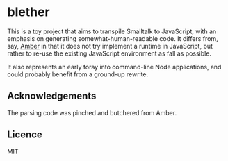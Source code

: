 # blether

This is a toy project that aims to transpile Smalltalk to JavaScript, with an
emphasis on generating somewhat-human-readable code. It differs from, say,
[Amber](http://amber-lang.net/) in that it does not try implement a runtime in
JavaScript, but rather to re-use the existing JavaScript environment as fall as
possible.

It also represents an early foray into command-line Node applications, and could
probably benefit from a ground-up rewrite.

## Acknowledgements

The parsing code was pinched and butchered from Amber.

## Licence

MIT
